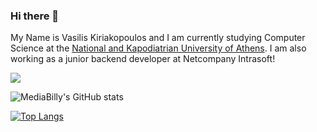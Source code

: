 ### Hi there 👋

My Name is Vasilis Kiriakopoulos and I am currently studying Computer Science at the 
[National and Kapodiatrian University of Athens](https://www.di.uoa.gr/). I am also working as a junior backend developer at Netcompany Intrasoft!

![](https://komarev.com/ghpvc/?username=mediabilly&color=blue)

![MediaBilly's GitHub stats](https://github-readme-stats.vercel.app/api?username=mediabilly&show_icons=true&theme=radical)

[![Top Langs](https://github-readme-stats.vercel.app/api/top-langs/?username=mediabilly&layout=compact&langs_count=10)](https://github.com/mediabilly)



<!--
**MediaBilly/MediaBilly** is a ✨ _special_ ✨ repository because its `README.md` (this file) appears on your GitHub profile.

Here are some ideas to get you started:

- 🔭 I’m currently working on ...
- 🌱 I’m currently learning ...
- 👯 I’m looking to collaborate on ...
- 🤔 I’m looking for help with ...
- 💬 Ask me about ...
- 📫 How to reach me: ...
- 😄 Pronouns: ...
- ⚡ Fun fact: ...
-->
